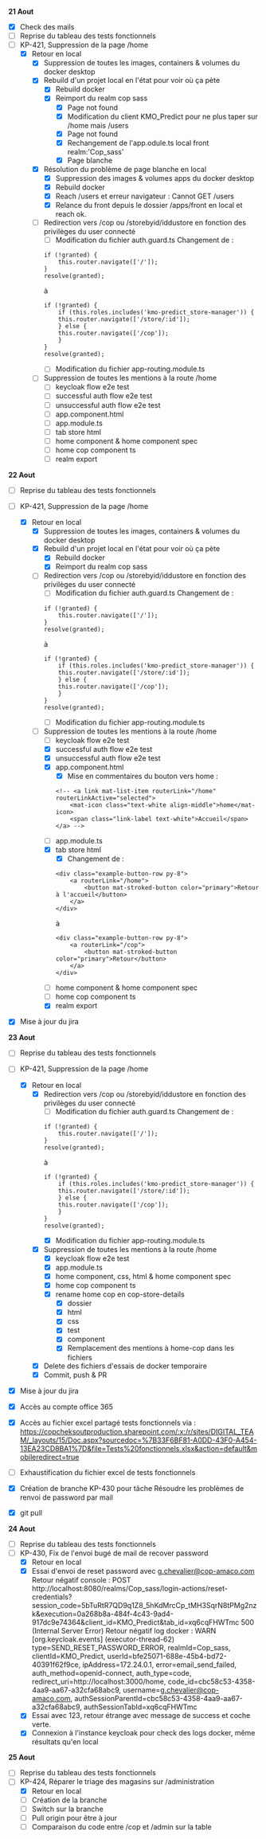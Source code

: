 **21 Aout**
- [x] Check des mails
- [ ] Reprise du tableau des tests fonctionnels 
- [ ] KP-421, Suppression de la page /home
    - [x] Retour en local
        - [x] Suppression de toutes les images, containers & volumes du docker desktop
        - [x] Rebuild d'un projet local en l'état pour voir où ça pète
            - [x] Rebuild docker
            - [x] Reimport du realm cop sass
                - [x] Page not found
                - [x] Modification du client KMO_Predict pour ne plus taper sur /home mais /users
                - [x] Page not found
                - [x] Rechangement de l'app.odule.ts local front realm:'Cop_sass'
                - [x] Page blanche
        - [x] Résolution du problème de page blanche en local
            - [x] Suppression des images & volumes apps du docker desktop
            - [x] Rebuild docker
            - [x] Reach /users et erreur navigateur : Cannot GET /users
            - [x] Relance du front depuis le dossier /apps/front en local et reach ok.
        - [ ] Redirection vers /cop ou /storebyid/iddustore en fonction des privilèges du user connecté
            - [ ] Modification du fichier auth.guard.ts
            Changement de :
            ```
            if (!granted) {
                this.router.navigate(['/']);
            }
            resolve(granted);
            ```
            à
            ```
            if (!granted) {
                if (this.roles.includes('kmo-predict_store-manager')) {
                this.router.navigate(['/store/:id']); 
                } else {
                this.router.navigate(['/cop']);
                }
            }
            resolve(granted);
            ```
            - [ ] Modification du fichier app-routing.module.ts
        - [ ] Suppression de toutes les mentions à la route /home
            - [ ] keycloak flow e2e test
            - [ ] successful auth flow e2e test
            - [ ] unsuccessful auth flow e2e test
            - [ ] app.component.html
            - [ ] app.module.ts
            - [ ] tab store html
            - [ ] home component & home component spec
            - [ ] home cop component ts
            - [ ] realm export

**22 Aout**
- [ ] Reprise du tableau des tests fonctionnels 
- [ ] KP-421, Suppression de la page /home
    - [x] Retour en local
        - [x] Suppression de toutes les images, containers & volumes du docker desktop
        - [x] Rebuild d'un projet local en l'état pour voir où ça pète
            - [x] Rebuild docker
            - [x] Reimport du realm cop sass
        - [ ] Redirection vers /cop ou /storebyid/iddustore en fonction des privilèges du user connecté
            - [ ] Modification du fichier auth.guard.ts
            Changement de :
            ```
            if (!granted) {
                this.router.navigate(['/']);
            }
            resolve(granted);
            ```
            à
            ```
            if (!granted) {
                if (this.roles.includes('kmo-predict_store-manager')) {
                this.router.navigate(['/store/:id']); 
                } else {
                this.router.navigate(['/cop']);
                }
            }
            resolve(granted);
            ```
            - [ ] Modification du fichier app-routing.module.ts
        - [ ] Suppression de toutes les mentions à la route /home
            - [ ] keycloak flow e2e test
            - [x] successful auth flow e2e test
            - [x] unsuccessful auth flow e2e test
            - [x] app.component.html
                - [x] Mise en commentaires du bouton vers home :
                ```
                <!-- <a link mat-list-item routerLink="/home" routerLinkActive="selected">
                    <mat-icon class="text-white align-middle">home</mat-icon>
                    <span class="link-label text-white">Accueil</span>
                </a> -->
                ```
            - [ ] app.module.ts
            - [x] tab store html
                - [x] Changement de :
                ```
                <div class="example-button-row py-8">
                    <a routerLink="/home">
                        <button mat-stroked-button color="primary">Retour à l'accueil</button>
                    </a>
                </div>
                ```
                à 
                ```
                <div class="example-button-row py-8">
                    <a routerLink="/cop">
                        <button mat-stroked-button color="primary">Retour</button>
                    </a>
                </div>
                ```
            - [ ] home component & home component spec
            - [ ] home cop component ts
            - [x] realm export
- [x] Mise à jour du jira


**23 Aout**
- [ ] Reprise du tableau des tests fonctionnels 
- [ ] KP-421, Suppression de la page /home
    - [x] Retour en local
        - [x] Redirection vers /cop ou /storebyid/iddustore en fonction des privilèges du user connecté
            - [ ] Modification du fichier auth.guard.ts
            Changement de :
            ```
            if (!granted) {
                this.router.navigate(['/']);
            }
            resolve(granted);
            ```
            à
            ```
            if (!granted) {
                if (this.roles.includes('kmo-predict_store-manager')) {
                this.router.navigate(['/store/:id']); 
                } else {
                this.router.navigate(['/cop']);
                }
            }
            resolve(granted);
            ```
            - [x] Modification du fichier app-routing.module.ts
        - [x] Suppression de toutes les mentions à la route /home
            - [x] keycloak flow e2e test
            - [x] app.module.ts
            - [x] home component, css, html & home component spec
            - [x] home cop component ts
            - [x] rename home cop en cop-store-details
                - [x] dossier
                - [x] html
                - [x] css
                - [x] test
                - [x] component
                - [x] Remplacement des mentions à home-cop dans les fichiers
        - [x] Delete des fichiers d'essais de docker temporaire
        - [x] Commit, push & PR
- [x] Mise à jour du jira
- [x] Accès au compte office 365
- [x] Accès au fichier excel partagé tests fonctionnels via : https://copcheksoutproduction.sharepoint.com/:x:/r/sites/DIGITAL_TEAM/_layouts/15/Doc.aspx?sourcedoc=%7B33F6BF81-A0DD-43F0-A454-13EA23CD8BA1%7D&file=Tests%20fonctionnels.xlsx&action=default&mobileredirect=true
- [ ] Exhaustification du fichier excel de tests fonctionnels
- [x] Création de branche KP-430 pour tâche Résoudre les problèmes de renvoi de password par mail
- [x] git pull


**24 Aout**
- [ ] Reprise du tableau des tests fonctionnels 
- [ ] KP-430, Fix de l'envoi bugé de mail de recover password
    - [x] Retour en local
    - [x] Essai d'envoi de reset password avec g.chevalier@cop-amaco.com
    Retour négatif console : 
    POST http://localhost:8080/realms/Cop_sass/login-actions/reset-credentials?session_code=5bTuRtR7QD9q1Z8_5hKdMrcCp_tMH3SqrN8tPMg2nzk&execution=0a268b8a-484f-4c43-9ad4-917dc9e74364&client_id=KMO_Predict&tab_id=xq6cqFHWTmc 500 (Internal Server Error)
    Retour négatif log docker : 
    WARN  [org.keycloak.events] (executor-thread-62) type=SEND_RESET_PASSWORD_ERROR, realmId=Cop_sass, clientId=KMO_Predict, userId=bfe25071-688e-45b4-bd72-40391f62f9ce, ipAddress=172.24.0.1, error=email_send_failed, auth_method=openid-connect, auth_type=code, redirect_uri=http://localhost:3000/home, code_id=cbc58c53-4358-4aa9-aa67-a32cfa68abc9, username=g.chevalier@cop-amaco.com, authSessionParentId=cbc58c53-4358-4aa9-aa67-a32cfa68abc9, authSessionTabId=xq6cqFHWTmc
    - [x] Essai avec 123, retour étrange avec message de success et coche verte.
    - [x] Connexion à l'instance keycloak pour check des logs docker, même résultats qu'en local

**25 Aout**
- [ ] Reprise du tableau des tests fonctionnels 
- [ ] KP-424, Réparer le triage des magasins sur /administration
    - [x] Retour en local
    - [ ] Création de la branche
    - [ ] Switch sur la branche
    - [ ] Pull origin pour être à jour 
    - [ ] Comparaison du code entre /cop et /admin sur la table